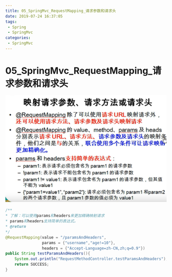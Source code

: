 ```yaml
---
title: 05_SpringMvc_RequestMapping_请求参数和请求头
date: 2019-07-24 16:37:05
tags: 
 - Spring
 - SpringMvc
categories:
 - SpringMvc
---
```


# 05_SpringMvc_RequestMapping_请求参数和请求头

![映射请求参数请求方法或请求头3](https://raw.githubusercontent.com/tomxwd/ImageHosting/master/blog/SpringMvc/05%E6%98%A0%E5%B0%84%E8%AF%B7%E6%B1%82%E5%8F%82%E6%95%B0%E8%AF%B7%E6%B1%82%E6%96%B9%E6%B3%95%E6%88%96%E8%AF%B7%E6%B1%82%E5%A4%B43.png)





```java
/**
* 了解：可以使用params和headers来更加精确映射请求
* params和headers支持简单的表达式。
* @return
*/
@RequestMapping(value = "/paramsAndHeaders",
                params = {"username","age!=10"},
                headers = {"Accept-Language=zh-CN,zh;q=0.9"})
public String testParamsAndHeaders(){
    System.out.println("RequestMethodController.testParamsAndHeaders");
    return SUCCESS;
}
```

